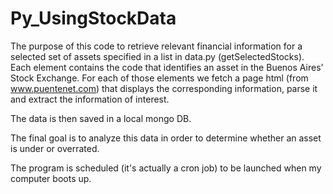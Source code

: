 # Py_UsingStockData

The purpose of this code to retrieve relevant financial information for a selected set of assets specified in 
a list in data.py (getSelectedStocks). Each element contains the code that identifies an asset in the Buenos Aires' Stock Exchange.
For each of those elements we fetch a page html (from www.puentenet.com) that displays the corresponding information, parse it and 
extract the information of interest. 

The data is then saved in a local mongo DB. 

The final goal is to analyze this data in order to determine whether an asset is under or overrated.

The program is scheduled (it's actually a cron job) to be launched when my computer boots up.
